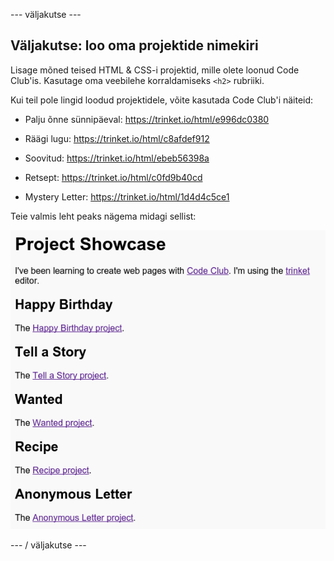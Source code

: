 \--- väljakutse \---

## Väljakutse: loo oma projektide nimekiri

Lisage mõned teised HTML & CSS-i projektid, mille olete loonud Code Club'is. Kasutage oma veebilehe korraldamiseks `<h2>` rubriiki.

Kui teil pole lingid loodud projektidele, võite kasutada Code Club'i näiteid:

+ Palju õnne sünnipäeval: <https://trinket.io/html/e996dc0380>

+ Räägi lugu: <https://trinket.io/html/c8afdef912>

+ Soovitud: <https://trinket.io/html/ebeb56398a>

+ Retsept: <https://trinket.io/html/c0fd9b40cd>

+ Mystery Letter: <https://trinket.io/html/1d4d4c5ce1>

Teie valmis leht peaks nägema midagi sellist:

![ekraanipilt](images/showcase-h2-projects.png)

\--- / väljakutse \---